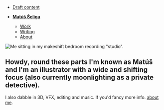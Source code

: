 
- [Draft content](02-first-impression/index.md)

- [**Matúš Šeliga**](./) <!-- Use `index.md` as well. `./` is a shortcut back to your home page `index.md` -->
    - [Work](work/index.md)
    - [Writing](writing/index.md)
    - [About](about.md)

![Me sitting in my makeshift bedroom recording "studio".](img/re.jpg)

## Howdy, round these parts I'm known as Matúš and I'm an illustrator with a wide and shifting focus (also currently moonlighting as a private detective).

I also dabble in 3D, VFX, editing and music. If you'd fancy more info. [about me](about.md).
